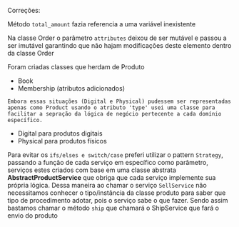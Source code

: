 Correções:

Método `total_amount` fazia referencia a uma variável inexistente

Na classe Order o parâmetro `attributes` deixou de ser mutável e passou a ser imutável garantindo que não hajam modificações deste elemento dentro da classe Order

Foram criadas classes que herdam de Produto
 - Book
 - Membership (atributos adicionados)

`Embora essas situações (Digital e Physical) pudessem ser representadas apenas como Product usando o atributo 'type' usei uma classe para facilitar a sepração da lógica de negócio pertecente a cada domínio específico.`
 - Digital para produtos digitais
 - Physical para produtos físicos
 
 Para evitar os `ifs/elses e switch/case` preferi utilizar o pattern `Strategy`, passando a função de cada serviço em específico como parâmetro, serviços estes criados com base em uma classe abstrata **AbstractProductService** que obriga que cada serviço implemente sua própria lógica.
 Dessa maneira ao chamar o serviço `SellService` não necessitamos conhecer o tipo/instância da classe produto para saber que tipo de procedimento adotar, pois o serviço sabe o que fazer. Sendo assim bastamos chamar o método `ship` que chamará o ShipService que fará o envio do produto 
 

  
 
 